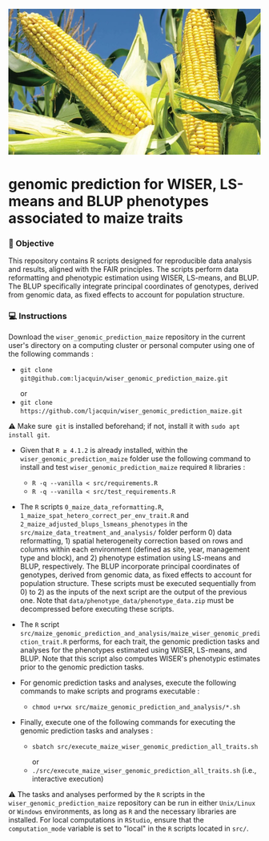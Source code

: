 [<img src="img/maize.jpg" width="600"/>]()

# genomic prediction for WISER, LS-means and BLUP phenotypes associated to maize traits

### 🎯 Objective

This repository contains R scripts designed for reproducible data analysis and results, aligned with the FAIR principles. The scripts perform data reformatting and phenotypic estimation using WISER, LS-means, and BLUP. The BLUP specifically integrate principal coordinates of genotypes, derived from genomic data, as fixed effects to account for population structure.

### 💻 Instructions

Download the ```wiser_genomic_prediction_maize``` repository in the current user's directory on a computing cluster or personal computer using one of the following commands :

  *  ```git clone git@github.com:ljacquin/wiser_genomic_prediction_maize.git``` <p> </p>
    or
  * ```git clone https://github.com/ljacquin/wiser_genomic_prediction_maize.git``` 
  <p> </p>
  
  ⚠️ Make sure``` git``` is installed beforehand; if not, install it with ```sudo apt install git```.
  <p> </p>

* Given that ```R ≥ 4.1.2``` is already installed, within the ```wiser_genomic_prediction_maize``` folder use the following command to install and test ```wiser_genomic_prediction_maize``` required ```R``` libraries : 

  * ```R -q --vanilla < src/requirements.R```
  * ```R -q --vanilla < src/test_requirements.R```
  <p> </p>
  
* The ```R``` scripts ```0_maize_data_reformatting.R```, ```1_maize_spat_hetero_correct_per_env_trait.R``` and ```2_maize_adjusted_blups_lsmeans_phenotypes``` in the ```src/maize_data_treatment_and_analysis/``` folder perform 0) data reformatting, 1) spatial heterogeneity correction based on rows and columns within each environment (defined as site, year, management type and block), and 2) phenotype estimation using LS-means and BLUP, respectively. The BLUP incorporate principal coordinates of genotypes, derived from genomic data, as fixed effects to account for population structure. These scripts must be executed sequentially from 0) to 2) as the inputs of the next script are the output of the previous one. Note that ```data/phenotype_data/phenotype_data.zip``` must be decompressed before executing these scripts. 

* The ```R``` script ```src/maize_genomic_prediction_and_analysis/maize_wiser_genomic_prediction_trait.R``` performs, for each trait, the genomic prediction tasks and analyses for the phenotypes estimated using WISER, LS-means, and BLUP. Note that this script also computes WISER's phenotypic estimates prior to the genomic prediction tasks.

* For genomic prediction tasks and analyses, execute the following commands to make scripts and programs executable :

  *  ```chmod u+rwx src/maize_genomic_prediction_and_analysis/*.sh```
  <p> </p>

* Finally, execute one of the following commands for executing the genomic prediction tasks and analyses :

  *  ```sbatch src/execute_maize_wiser_genomic_prediction_all_traits.sh```<p> </p>
    or
  * ```./src/execute_maize_wiser_genomic_prediction_all_traits.sh``` (i.e., interactive execution)
  <p> </p>

⚠️ The tasks and analyses performed by the ```R``` scripts in the ```wiser_genomic_prediction_maize``` repository can be run in either ```Unix/Linux``` or ```Windows``` environments, as long as ```R``` and the necessary libraries are installed. For local computations in ```RStudio```, ensure that the ```computation_mode``` variable is set to "local" in the ```R``` scripts located in ```src/```.

